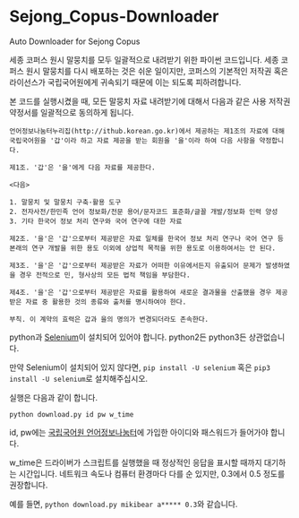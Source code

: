 # Sejong_Copus-Downloader
Auto Downloader for Sejong Copus

세종 코퍼스 원시 말뭉치를 모두 일괄적으로 내려받기 위한 파이썬 코드입니다.
세종 코퍼스 원시 말뭉치를 다시 배포하는 것은 쉬운 일이지만, 코퍼스의 기본적인 저작권 혹은 라이선스가 국립국어원에게 귀속되기 때문에 이는 되도록 피하려합니다.

본 코드를 실행시켰을 때, 모든 말뭉치 자료 내려받기에 대해서 다음과 같은 사용 저작권 약정서를 일괄적으로 동의하게 됩니다.
```
언어정보나눔터누리집(http://ithub.korean.go.kr)에서 제공하는 제1조의 자료에 대해 국립국어원을 '갑'이라 하고 자료 제공을 받는 회원을 '을'이라 하여 다음 사항을 약정합니다.
 
제1조. '갑'은 '을'에게 다음 자료를 제공한다.
 
<다음>
 
1. 말뭉치 및 말뭉치 구축·활용 도구
2. 전자사전/한민족 언어 정보화/전문 용어/문자코드 표준화/글꼴 개발/정보화 인력 양성
3. 기타 한국어 정보 처리 연구와 국어 연구에 대한 자료
 
제2조. '을'은 '갑'으로부터 제공받은 자료 일체를 한국어 정보 처리 연구나 국어 연구 등 본래의 연구 개발을 위한 용도 이외에 상업적 목적을 위한 용도로 이용하여서는 안 된다.
 
제3조. '을'은 '갑'으로부터 제공받은 자료가 어떠한 이유에서든지 유출되어 문제가 발생하였을 경우 전적으로 민, 형사상의 모든 법적 책임을 부담한다.
 
제4조. '을'은 '갑'으로부터 제공받은 자료를 활용하여 새로운 결과물을 산출했을 경우 제공받은 자료 중 활용한 것의 종류와 출처를 명시하여야 한다.
 
부칙. 이 계약의 효력은 갑과 을의 명의가 변경되더라도 존속한다.
```


python과 [Selenium](https://pypi.python.org/pypi/selenium)이 설치되어 있어야 합니다. python2든 python3든 상관없습니다.

만약 Selenium이 설치되어 있지 않다면, ```pip install -U selenium``` 혹은 ```pip3 install -U selenium```로 설치해주십시오.


실행은 다음과 같이 합니다.
```
python download.py id pw w_time
```
id, pw에는 [국립국어원 언어정보나눔터](https://ithub.korean.go.kr/user/main.do)에 가입한 아이디와 패스워드가 들어가야 합니다.

w_time은 드라이버가 스크립트를 실행했을 때 정상적인 응답을 표시할 때까지 대기하는 시간입니다. 네트워크 속도나 컴퓨터 환경마다 다를 순 있지만, 0.3에서 0.5 정도를 권장합니다.

예를 들면, ```python download.py mikibear a***** 0.3```와 같습니다.
